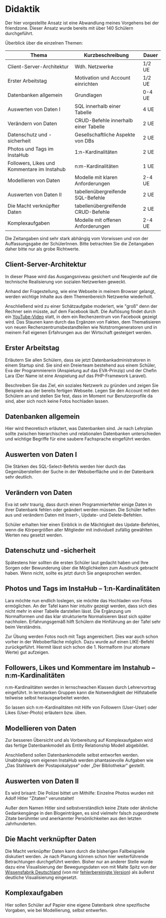 # Didaktik

Der hier vorgestellte Ansatz ist eine Abwandlung meines Vorgehens bei der friendzone. Dieser Ansatz wurde bereits mit über 140 Schülern durchgeführt. 

Überblick über die einzelnen Themen:

| Thema                                    | Kurzbeschreibung                     | Dauer  |
| ---------------------------------------- | ------------------------------------ | ------ |
| Client-Server-Architektur                | Wdh. Netzwerke                       | 1/2 UE |
| Erster Arbeitstag                        | Motivation und Account einrichten    | 1/2 UE |
| Datenbanken allgemein                    | Grundlagen                           | 0-4 UE |
| Auswerten von Daten I                    | SQL innerhalb einer Tabelle          | 4 UE   |
| Verändern von Daten                      | CRUD-Befehle innerhalb einer Tabelle | 2 UE   |
| Datenschutz und -sicherheit              | Gesellschaftliche Aspekte von DBs    | 2 UE   |
| Photos und Tags im InstaHub              | 1:n-Kardinalitäten                   | 2 UE   |
| Followers, Likes und Kommentare im Instahub | n:m-Kardinalitäten                   | 1 UE   |
| Modellieren von Daten                    | Modelle mit klaren Anforderungen     | 2-4 UE |
| Auswerten von Daten II                   | tabellenübergreifende SQL-Befehle    | 2 UE   |
| Die Macht verknüpfter Daten              | tabellenübergreifende CRUD-Befehle   | 2 UE   |
| Komplexaufgaben                          | Modelle mit offenen Anforderungen    | 2-4 UE |

Die Zeitangaben sind sehr stark abhängig vom Vorwissen und von der Auffassungsgabe der SchülerInnen. Bitte betrachten Sie die Zeitangaben daher bitte nur als grobe Richtwerte.




## Client-Server-Architektur

In dieser Phase wird das Ausgangsniveau gesichert und Neugierde auf die technische Realisierung von sozialen Netzwerken geweckt.

Anhand der Fragestellung, wie eine Webseite in meinem Browser gelangt, werden wichtige Inhalte aus dem Themenbereich Netzwerke wiederholt.

Anschließend wird zu einer Schätzaufgabe moderiert, wie "groß" denn der Rechner sein müsste, auf dem Facebook läuft. Die Auflösung findet durch ein [YouTube-Video](https://youtu.be/_r97qdyQtIk?t=2m14s) statt, in dem ein Rechenzentrum von Facebook gezeigt wird. Das Staunen kann durch das Ergänzen von Fakten, dem Thematisieren von neuen Rechenzentrumsbestandteilen wie Notstromgeneratoren und in meinem Fall eigenen Erfahrungen aus der Wirtschaft gesteigert werden.

## Erster Arbeitstag

Erläutern Sie allen Schülern, dass sie jetzt Datenbankadministratoren in einem Startup sind. Sie sind ein Dreierteam bestehend aus einem Schüler, Eva der Programmiererin (Anspielung auf das EVA-Prinzip) und der Chefin Lara (Der Name ist eine Anspielung auf das PHP-Framework Laravel).

Beschreiben Sie das Ziel, ein soziales Netzwerk zu gründen und zeigen Sie Beispiele aus der bereits fertigen Webseite. Legen Sie den Account mit den Schülern an und stellen Sie fest, dass im Moment nur Benutzerprofile da sind, aber sich noch keine Fotos hochladen lassen. 

## Datenbanken allgemein

Hier wird theoretisch erläutert, was Datenbanken sind. Je nach Lehrplan sollte zwischen hierarchischen und relationalen Datenbanken unterschieden und wichtige Begriffe für eine saubere Fachsprache eingeführt werden.

## Auswerten von Daten I

Die Stärken des SQL-Select-Befehls werden hier durch das Gegenüberstellen der Suche in der Weboberfläche und in der Datenbank sehr deutlich.

## Verändern von Daten

Eva ist sehr traurig, dass durch einen Programmierfehler einige Daten in ihrer Datenbank fehlen oder geändert werden müssen. Die Schüler helfen aus und verändern Daten mit Insert-, Update- und Delete-Befehlen.

Schüler erhalten hier einen Einblick in die Mächtigkeit des Update-Befehles, wenn die Körpergrößen aller Mitglieder mit individuell zufällig gewählten Werten neu gesetzt werden. 

## Datenschutz und -sicherheit

Spätestens hier sollten die ersten Schüler laut gedacht haben und Ihre Sorgen oder Bewunderung über die Möglichkeiten zum Ausdruck gebracht haben. Wenn nicht, sollte es jetzt durch Sie angesprochen werden.

## Photos und Tags im InstaHub – 1:n-Kardinalitäten

Lara möchte nun endlich loslegen, sie möchte das Hochladen von Fotos ermöglichen. An der Tafel kann hier intuitiv gezeigt werden, dass sich dies nicht mehr in einer Tabelle darstellen lässt. Die Ergänzung um Normalformen und das klar strukturierte Normalisieren lässt sich später nachholen. Erfahrungsgemäß hilft Schülern die Hinführung an der Tafel sehr beim Verständnis.

Zur Übung werden Fotos noch mit Tags angereichert. Dies war auch schon vorher in der Weboberfläche möglich. Dazu wurde auf einen LIKE-Befehl zurückgeführt. Hiermit lässt sich schon die 1. Normalform (nur atomare Werte) gut aufzeigen.

## Followers, Likes und Kommentare im Instahub – n:m-Kardinalitäten

n:m-Kardinalitäten werden in lernschwachen Klassen durch Lehrervortrag eingeführt. In lernstarken Gruppen kann die Notwendigkeit der Hilfstabelle teilweise selbst herausgearbeitet werden.

So lassen sich n:m-Kardinalitäten mit Hilfe von Followern (User-User) oder Likes (User-Photo) erläutern bzw. üben.

## Modellieren von Daten

Zur besseren Übersicht und als Vorbereitung auf Komplexaufgaben wird das fertige Datenbankmodell als Entity Relationship Modell abgebildet.

Anschließend sollen Datenbankmodelle selbst entworfen werden. Unabhängig vom eigenen InstaHub werden phantasievolle Aufgaben wie „Das Stahlwerk der Postapokalypse“ oder „Der Bibliothekar“ gestellt.

## Auswerten von Daten II

Es wird brisant: Die Polizei bittet um Mithilfe: Einzelne Photos wurden mit Adolf Hitler "Zitaten" verunstaltet! 

Außer dem Namen Hitler sind selbstverständlich keine Zitate oder ähnliche Gedankengänge in den Blogeinträgen, es sind vielmehr falsch zugeordnete Zitate berühmter und anerkannter Persönlichkeiten aus den letzten Jahrhunderten.

## Die Macht verknüpfter Daten

Die Macht verknüpfter Daten kann durch die bisherigen Fallbeispiele diskutiert werden. Je nach Planung können schon hier weiterführende Betrachtungen durchgeführt werden. Bisher nur an anderer Stelle wurde dazu eine Visualisierung der Bewegungsdaten von mit Malte Spitz von der [Wissensfabrik Deutschland](https://www.wissensfabrik-deutschland.de/portal/fep/de/dt.jsp?setCursor=1_554644) (von mir [fehlerbereinigte Version](https://blog.wi-wissen.de/post/mobilfunk-und-big-data)) als äußerst deutliche Visualisierung eingesetzt.

## Komplexaufgaben

Hier sollen Schüler auf Papier eine eigene Datenbank ohne spezifische Vorgaben, wie bei Modellierung, selbst entwerfen.